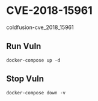 # CVE-2018-15961

coldfusion-cve_2018_15961

## Run Vuln

```
docker-compose up -d
```

## Stop Vuln

```
docker-compose down -v
```

